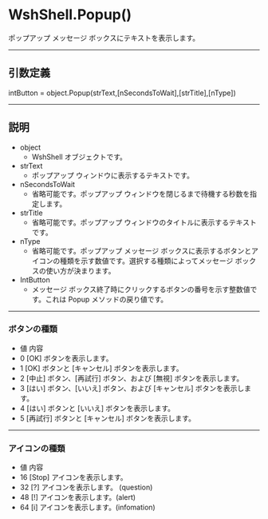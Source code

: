 
# **WshShell.Popup()** 

  ポップアップ メッセージ ボックスにテキストを表示します。

---------------------------------------------------------------

## 引数定義
intButton = object.Popup(strText,[nSecondsToWait],[strTitle],[nType])

---------------------------------------------------------------

## 説明
+ object 
    + WshShell オブジェクトです。 
+ strText 
    + ポップアップ ウィンドウに表示するテキストです。 
+   nSecondsToWait 
    + 省略可能です。ポップアップ ウィンドウを閉じるまで待機する秒数を指定します。 
+ strTitle 
    + 省略可能です。ポップアップ ウィンドウのタイトルに表示するテキストです。 
+ nType 
    + 省略可能です。ポップアップ メッセージ ボックスに表示するボタンとアイコンの種類を示す数値です。選択する種類によってメッセージ ボックスの使い方が決まります。 
+ IntButton 
    + メッセージ ボックス終了時にクリックするボタンの番号を示す整数値です。これは Popup メソッドの戻り値です。 

---------------------------------------------------------------


### ボタンの種類

+ 値 内容 
+ 0 [OK] ボタンを表示します。 
+ 1 [OK] ボタンと [キャンセル] ボタンを表示します。 
+ 2 [中止] ボタン、[再試行] ボタン、および [無視] ボタンを表示します。 
+ 3 [はい] ボタン、[いいえ] ボタン、および [キャンセル] ボタンを表示します。 
+ 4 [はい] ボタンと [いいえ] ボタンを表示します。 
+ 5 [再試行] ボタンと [キャンセル] ボタンを表示します。 

---------------------------------------------------------------

###  アイコンの種類

+ 値 内容 
+ 16 [Stop] アイコンを表示します。 
+ 32 [?] アイコンを表示します。 (question)
+ 48 [!] アイコンを表示します。(alert) 
+ 64 [i] アイコンを表示します。(infomation)

